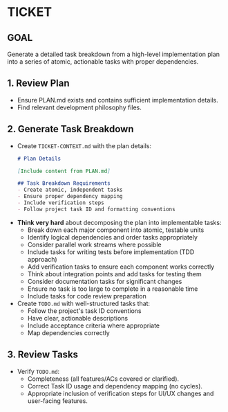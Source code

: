 # TICKET

## GOAL
Generate a detailed task breakdown from a high-level implementation plan into a series of atomic, actionable tasks with proper dependencies.

## 1. Review Plan
- Ensure PLAN.md exists and contains sufficient implementation details.
- Find relevant development philosophy files.

## 2. Generate Task Breakdown
- Create `TICKET-CONTEXT.md` with the plan details:
  ```markdown
  # Plan Details
  
  [Include content from PLAN.md]
  
  ## Task Breakdown Requirements
  - Create atomic, independent tasks
  - Ensure proper dependency mapping
  - Include verification steps
  - Follow project task ID and formatting conventions
  ```
- **Think very hard** about decomposing the plan into implementable tasks:
    - Break down each major component into atomic, testable units
    - Identify logical dependencies and order tasks appropriately
    - Consider parallel work streams where possible
    - Include tasks for writing tests before implementation (TDD approach)
    - Add verification tasks to ensure each component works correctly
    - Think about integration points and add tasks for testing them
    - Consider documentation tasks for significant changes
    - Ensure no task is too large to complete in a reasonable time
    - Include tasks for code review preparation
- Create `TODO.md` with well-structured tasks that:
    - Follow the project's task ID conventions
    - Have clear, actionable descriptions
    - Include acceptance criteria where appropriate
    - Map dependencies correctly

## 3. Review Tasks
- Verify `TODO.md`:
    - Completeness (all features/ACs covered or clarified).
    - Correct Task ID usage and dependency mapping (no cycles).
    - Appropriate inclusion of verification steps for UI/UX changes and user-facing features.